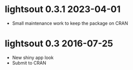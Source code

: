 # lightsout 0.3.1 2023-04-01

- Small maintenance work to keep the package on CRAN

# lightsout 0.3 2016-07-25

- New shiny app look
- Submit to CRAN
